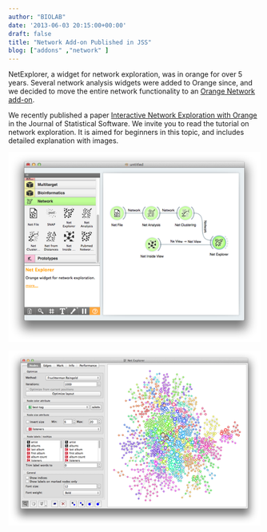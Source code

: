 ```yaml
---
author: "BIOLAB"
date: '2013-06-03 20:15:00+00:00'
draft: false
title: "Network Add-on Published in JSS"
blog: ["addons" ,"network" ]
---
```


NetExplorer, a widget for network exploration, was in orange for over 5 years. Several network analysis widgets were added to Orange since, and we decided to move the entire network functionality to an [Orange Network add-on](https://pypi.python.org/pypi/Orange-Network).

We recently published a paper [Interactive Network Exploration with Orange](http://www.jstatsoft.org/v53/i06) in the Journal of Statistical Software. We invite you to read the tutorial on network exploration. It is aimed for beginners in this topic, and includes detailed explanation with images.

![](netaddon.png__600x454_q95_crop_upscale.png)

![](netexplorer.png__600x417_q95_crop_upscale.png)
